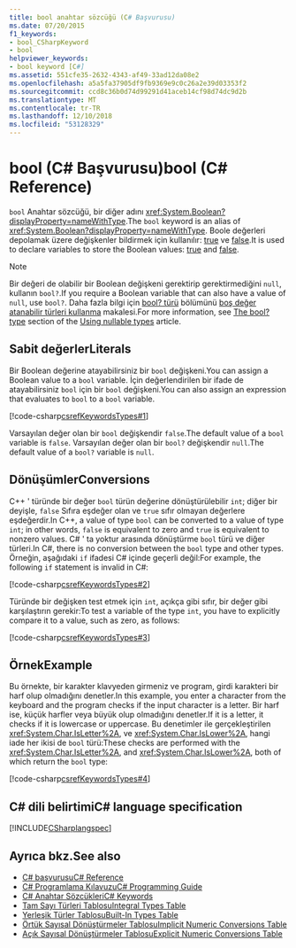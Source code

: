 ```yaml
---
title: bool anahtar sözcüğü (C# Başvurusu)
ms.date: 07/20/2015
f1_keywords:
- bool_CSharpKeyword
- bool
helpviewer_keywords:
- bool keyword [C#]
ms.assetid: 551cfe35-2632-4343-af49-33ad12da08e2
ms.openlocfilehash: a5a5fa37905df9fb9369e9c0c26a2e39d03353f2
ms.sourcegitcommit: ccd8c36b0d74d99291d41aceb14cf98d74dc9d2b
ms.translationtype: MT
ms.contentlocale: tr-TR
ms.lasthandoff: 12/10/2018
ms.locfileid: "53128329"
---
```

# <a name="bool-c-reference"></a><span data-ttu-id="24f63-102">bool (C# Başvurusu)</span><span class="sxs-lookup"><span data-stu-id="24f63-102">bool (C# Reference)</span></span>

<span data-ttu-id="24f63-103">`bool` Anahtar sözcüğü, bir diğer adını <xref:System.Boolean?displayProperty=nameWithType>.</span><span class="sxs-lookup"><span data-stu-id="24f63-103">The `bool` keyword is an alias of <xref:System.Boolean?displayProperty=nameWithType>.</span></span> <span data-ttu-id="24f63-104">Boole değerleri depolamak üzere değişkenler bildirmek için kullanılır: [true](true-literal.md) ve [false](false-literal.md).</span><span class="sxs-lookup"><span data-stu-id="24f63-104">It is used to declare variables to store the Boolean values: [true](true-literal.md) and [false](false-literal.md).</span></span>

> [!NOTE]
> <span data-ttu-id="24f63-105">Bir değeri de olabilir bir Boolean değişkeni gerektirip gerektirmediğini `null`, kullanın `bool?`.</span><span class="sxs-lookup"><span data-stu-id="24f63-105">If you require a Boolean variable that can also have a value of `null`, use `bool?`.</span></span> <span data-ttu-id="24f63-106">Daha fazla bilgi için [bool? türü](../../programming-guide/nullable-types/using-nullable-types.md#the-bool-type) bölümünü [boş değer atanabilir türleri kullanma](../../programming-guide/nullable-types/using-nullable-types.md) makalesi.</span><span class="sxs-lookup"><span data-stu-id="24f63-106">For more information, see [The bool? type](../../programming-guide/nullable-types/using-nullable-types.md#the-bool-type) section of the [Using nullable types](../../programming-guide/nullable-types/using-nullable-types.md) article.</span></span>

## <a name="literals"></a><span data-ttu-id="24f63-107">Sabit değerler</span><span class="sxs-lookup"><span data-stu-id="24f63-107">Literals</span></span>

<span data-ttu-id="24f63-108">Bir Boolean değerine atayabilirsiniz bir `bool` değişkeni.</span><span class="sxs-lookup"><span data-stu-id="24f63-108">You can assign a Boolean value to a `bool` variable.</span></span> <span data-ttu-id="24f63-109">İçin değerlendirilen bir ifade de atayabilirsiniz `bool` için bir `bool` değişkeni.</span><span class="sxs-lookup"><span data-stu-id="24f63-109">You can also assign an expression that evaluates to `bool` to a `bool` variable.</span></span>

[!code-csharp[csrefKeywordsTypes#1](~/samples/snippets/csharp/VS_Snippets_VBCSharp/csrefKeywordsTypes/CS/keywordsTypes.cs#1)]

<span data-ttu-id="24f63-110">Varsayılan değer olan bir `bool` değişkendir `false`.</span><span class="sxs-lookup"><span data-stu-id="24f63-110">The default value of a `bool` variable is `false`.</span></span> <span data-ttu-id="24f63-111">Varsayılan değer olan bir `bool?` değişkendir `null`.</span><span class="sxs-lookup"><span data-stu-id="24f63-111">The default value of a `bool?` variable is `null`.</span></span>

## <a name="conversions"></a><span data-ttu-id="24f63-112">Dönüşümler</span><span class="sxs-lookup"><span data-stu-id="24f63-112">Conversions</span></span>

<span data-ttu-id="24f63-113">C++ ' türünde bir değer `bool` türün değerine dönüştürülebilir `int`; diğer bir deyişle, `false` Sıfıra eşdeğer olan ve `true` sıfır olmayan değerlere eşdeğerdir.</span><span class="sxs-lookup"><span data-stu-id="24f63-113">In C++, a value of type `bool` can be converted to a value of type `int`; in other words, `false` is equivalent to zero and `true` is equivalent to nonzero values.</span></span> <span data-ttu-id="24f63-114">C# ' ta yoktur arasında dönüştürme `bool` türü ve diğer türleri.</span><span class="sxs-lookup"><span data-stu-id="24f63-114">In C#, there is no conversion between the `bool` type and other types.</span></span> <span data-ttu-id="24f63-115">Örneğin, aşağıdaki `if` ifadesi C# içinde geçerli değil:</span><span class="sxs-lookup"><span data-stu-id="24f63-115">For example, the following `if` statement is invalid in C#:</span></span>

[!code-csharp[csrefKeywordsTypes#2](~/samples/snippets/csharp/VS_Snippets_VBCSharp/csrefKeywordsTypes/CS/keywordsTypes.cs#2)]

<span data-ttu-id="24f63-116">Türünde bir değişken test etmek için `int`, açıkça gibi sıfır, bir değer gibi karşılaştırın gerekir:</span><span class="sxs-lookup"><span data-stu-id="24f63-116">To test a variable of the type `int`, you have to explicitly compare it to a value, such as zero, as follows:</span></span>

[!code-csharp[csrefKeywordsTypes#3](~/samples/snippets/csharp/VS_Snippets_VBCSharp/csrefKeywordsTypes/CS/keywordsTypes.cs#3)]

## <a name="example"></a><span data-ttu-id="24f63-117">Örnek</span><span class="sxs-lookup"><span data-stu-id="24f63-117">Example</span></span>

<span data-ttu-id="24f63-118">Bu örnekte, bir karakter klavyeden girmeniz ve program, girdi karakteri bir harf olup olmadığını denetler.</span><span class="sxs-lookup"><span data-stu-id="24f63-118">In this example, you enter a character from the keyboard and the program checks if the input character is a letter.</span></span> <span data-ttu-id="24f63-119">Bir harf ise, küçük harfler veya büyük olup olmadığını denetler.</span><span class="sxs-lookup"><span data-stu-id="24f63-119">If it is a letter, it checks if it is lowercase or uppercase.</span></span> <span data-ttu-id="24f63-120">Bu denetimler ile gerçekleştirilen <xref:System.Char.IsLetter%2A>, ve <xref:System.Char.IsLower%2A>, hangi iade her ikisi de `bool` türü:</span><span class="sxs-lookup"><span data-stu-id="24f63-120">These checks are performed with the <xref:System.Char.IsLetter%2A>, and <xref:System.Char.IsLower%2A>, both of which return the `bool` type:</span></span>

[!code-csharp[csrefKeywordsTypes#4](~/samples/snippets/csharp/VS_Snippets_VBCSharp/csrefKeywordsTypes/CS/keywordsTypes.cs#4)]

## <a name="c-language-specification"></a><span data-ttu-id="24f63-121">C# dili belirtimi</span><span class="sxs-lookup"><span data-stu-id="24f63-121">C# language specification</span></span>

[!INCLUDE[CSharplangspec](~/includes/csharplangspec-md.md)]

## <a name="see-also"></a><span data-ttu-id="24f63-122">Ayrıca bkz.</span><span class="sxs-lookup"><span data-stu-id="24f63-122">See also</span></span>

- [<span data-ttu-id="24f63-123">C# başvurusu</span><span class="sxs-lookup"><span data-stu-id="24f63-123">C# Reference</span></span>](../../../csharp/language-reference/index.md)  
- [<span data-ttu-id="24f63-124">C# Programlama Kılavuzu</span><span class="sxs-lookup"><span data-stu-id="24f63-124">C# Programming Guide</span></span>](../../../csharp/programming-guide/index.md)  
- [<span data-ttu-id="24f63-125">C# Anahtar Sözcükleri</span><span class="sxs-lookup"><span data-stu-id="24f63-125">C# Keywords</span></span>](../../../csharp/language-reference/keywords/index.md)  
- [<span data-ttu-id="24f63-126">Tam Sayı Türleri Tablosu</span><span class="sxs-lookup"><span data-stu-id="24f63-126">Integral Types Table</span></span>](../../../csharp/language-reference/keywords/integral-types-table.md)  
- [<span data-ttu-id="24f63-127">Yerleşik Türler Tablosu</span><span class="sxs-lookup"><span data-stu-id="24f63-127">Built-In Types Table</span></span>](../../../csharp/language-reference/keywords/built-in-types-table.md)  
- [<span data-ttu-id="24f63-128">Örtük Sayısal Dönüştürmeler Tablosu</span><span class="sxs-lookup"><span data-stu-id="24f63-128">Implicit Numeric Conversions Table</span></span>](../../../csharp/language-reference/keywords/implicit-numeric-conversions-table.md)  
- [<span data-ttu-id="24f63-129">Açık Sayısal Dönüştürmeler Tablosu</span><span class="sxs-lookup"><span data-stu-id="24f63-129">Explicit Numeric Conversions Table</span></span>](../../../csharp/language-reference/keywords/explicit-numeric-conversions-table.md)  